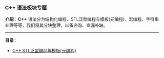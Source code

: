 ### [C++ 语法板块专题](#)

**介绍**：**C++** 语法分为结构化编程、STL泛型编程与模板(元编程)、宏编程、字符串处理等等，我们将其分块整理，以备咨询、查漏补缺。

---

**目录**：

- [C++ STL泛型编程与模板(元编程)](../modern/meta)

